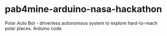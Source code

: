 # pab4mine-arduino-nasa-hackathon
Polar Auto Bot - driverless autonomous system to explore hard-to-reach polar places. Arduino code
